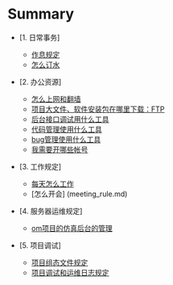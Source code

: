 # Summary

* [1. 日常事务]
  * [作息规定](schedule_rule.md)
  * [怎么订水](schedule_rule.md)
  
* [2. 办公资源]
  * [怎么上网和翻墙](network.md)
  * [项目大文件、软件安装包在哪里下载：FTP](network_ftp.md)
  * [后台接口调试用什么工具](postman_team.md)
  * [代码管理使用什么工具](code_manage.md)
  * [bug管理使用什么工具](bug_manage.md)
  * [我需要开哪些帐号](tools.md)  
  
* [3. 工作规定]
  * [每天怎么工作](work_report.md)
  * [怎么开会] (meeting_rule.md)
  
* [4. 服务器运维规定]
  * [om项目的仿真后台的管理](om_backend.md)



* [5. 项目调试]
  * [项目组态文件规定](projectdb_rule.md)
  * [项目调试和运维日志规定](project_cx.md)
    